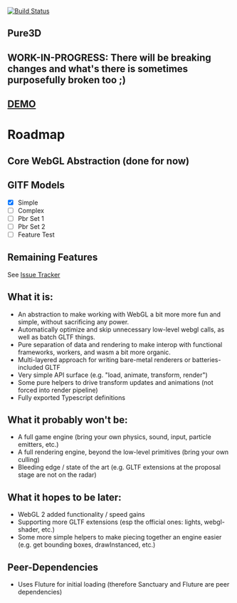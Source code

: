 [![Build Status](https://travis-ci.org/dakom/pure3d.svg?branch=master)](https://travis-ci.org/dakom/pure3d)

## Pure3D

## **WORK-IN-PROGRESS: There will be breaking changes and what's there is sometimes purposefully broken too ;)**

## [DEMO](https://dakom.github.io/pure3d/#/gltf/DAMAGED_HELMET_BINARY)

# Roadmap

## Core WebGL Abstraction (done for now)

## GlTF Models

- [x] Simple
- [ ] Complex
- [ ] Pbr Set 1
- [ ] Pbr Set 2
- [ ] Feature Test

## Remaining Features

See [Issue Tracker](https://github.com/dakom/pure3d/issues)

## What it is: 

* An abstraction to make working with WebGL a bit more more fun and simple, without sacrificing any power.
* Automatically optimize and skip unnecessary low-level webgl calls, as well as batch GLTF things.
* Pure separation of data and rendering to make interop with functional frameworks, workers, and wasm a bit more organic.
* Multi-layered approach for writing bare-metal renderers or batteries-included GLTF 
* Very simple API surface (e.g. "load, animate, transform, render")
* Some pure helpers to drive transform updates and animations (not forced into render pipeline)
* Fully exported Typescript definitions

## What it probably won't be:

* A full game engine (bring your own physics, sound, input, particle emitters, etc.)
* A full rendering engine, beyond the low-level primitives (bring your own culling)
* Bleeding edge / state of the art (e.g. GLTF extensions at the proposal stage are not on the radar)

## What it hopes to be later:

* WebGL 2 added functionality / speed gains
* Supporting more GLTF extensions (esp the official ones: lights, webgl-shader, etc.)
* Some more simple helpers to make piecing together an engine easier (e.g. get bounding boxes, drawInstanced, etc.)

## Peer-Dependencies

* Uses Fluture for initial loading (therefore Sanctuary and Fluture are peer dependencies)
